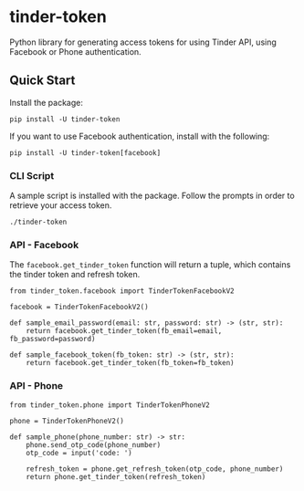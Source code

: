 # tinder-token

Python library for generating access tokens for using Tinder API, using Facebook or Phone authentication.

## Quick Start

Install the package:

    pip install -U tinder-token

If you want to use Facebook authentication, install with the following:

    pip install -U tinder-token[facebook]

### CLI Script

A sample script is installed with the package.
Follow the prompts in order to retrieve your access token.

    ./tinder-token

### API - Facebook

The `facebook.get_tinder_token` function will return a tuple, which contains the tinder token and refresh token.

    from tinder_token.facebook import TinderTokenFacebookV2

    facebook = TinderTokenFacebookV2()

    def sample_email_password(email: str, password: str) -> (str, str):
        return facebook.get_tinder_token(fb_email=email, fb_password=password)

    def sample_facebook_token(fb_token: str) -> (str, str):
        return facebook.get_tinder_token(fb_token=fb_token)

### API - Phone

    from tinder_token.phone import TinderTokenPhoneV2

    phone = TinderTokenPhoneV2()

    def sample_phone(phone_number: str) -> str:
        phone.send_otp_code(phone_number)
        otp_code = input('code: ')

        refresh_token = phone.get_refresh_token(otp_code, phone_number)
        return phone.get_tinder_token(refresh_token)
